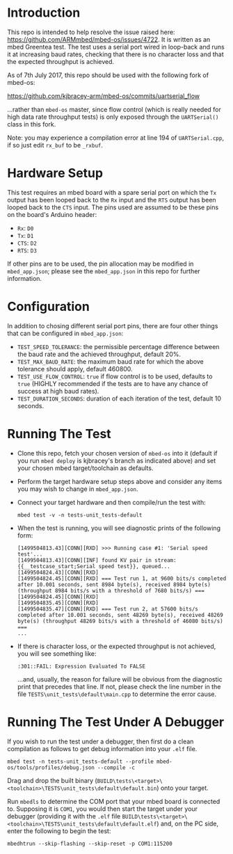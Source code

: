 # Introduction
This repo is intended to help resolve the issue raised here: https://github.com/ARMmbed/mbed-os/issues/4722.  It is written as an mbed Greentea test.  The test uses a serial port wired in loop-back and runs it at increasing baud rates, checking that there is no character loss and that the expected throughput is achieved.

As of 7th July 2017, this repo should be used with the following fork of mbed-os:

https://github.com/kjbracey-arm/mbed-os/commits/uartserial_flow

...rather than `mbed-os` master, since flow control (which is really needed for high data rate throughput tests) is only exposed through the `UARTSerial()` class in this fork.

Note: you may experience a compilation error at line 194 of `UARTSerial.cpp`, if so just edit `rx_buf` to be `_rxbuf`.

# Hardware Setup
This test requires an mbed board with a spare serial port on which the `Tx` output has been looped back to the `Rx` input and the `RTS` output has been looped back to the `CTS` input.  The pins used are assumed to be these pins on the board's Arduino header:

* `Rx`:  `D0`
* `Tx`:  `D1`
* `CTS`: `D2`
* `RTS`: `D3`

If other pins are to be used, the pin allocation may be modified in `mbed_app.json`; please see the `mbed_app.json` in this repo for further information.

# Configuration
In addition to chosing different serial port pins, there are four other things that can be configured in `mbed_app.json`:

* `TEST_SPEED_TOLERANCE`: the permissible percentage difference between the baud rate and the achieved throughput, default 20%.
* `TEST_MAX_BAUD_RATE`: the maximum baud rate for which the above tolerance should apply, default 460800.
* `TEST_USE_FLOW_CONTROL`: `true` if flow control is to be used, defaults to `true` (HIGHLY recommended if the tests are to have any chance of success at high baud rates).
* `TEST_DURATION_SECONDS`: duration of each iteration of the test, default 10 seconds.

# Running The Test
* Clone this repo, fetch your chosen version of `mbed-os` into it (default if you run `mbed deploy` is kjbracey's branch as indicated above) and set your chosen mbed target/toolchain as defaults.
* Perform the target hardware setup steps above and consider any items you may wish to change in `mbed_app.json`.
* Connect your target hardware and then compile/run the test with:

    `mbed test -v -n tests-unit_tests-default`

* When the test is running, you will see diagnostic prints of the following form:

    ```
    [1499504813.43][CONN][RXD] >>> Running case #1: 'Serial speed test'...
    [1499504813.43][CONN][INF] found KV pair in stream: {{__testcase_start;Serial speed test}}, queued...
    [1499504824.43][CONN][RXD]
    [1499504824.45][CONN][RXD] === Test run 1, at 9600 bits/s completed after 10.001 seconds, sent 8984 byte(s), received 8984 byte(s) (throughput 8984 bits/s with a threshold of 7680 bits/s) ===
    [1499504824.45][CONN][RXD]
    [1499504835.45][CONN][RXD]
    [1499504835.47][CONN][RXD] === Test run 2, at 57600 bits/s completed after 10.001 seconds, sent 48269 byte(s), received 48269 byte(s) (throughput 48269 bits/s with a threshold of 46080 bits/s) ===
    ...
    ```

* If there is character loss, or the expected throughput is not achieved, you will see something like:

    `:301::FAIL: Expression Evaluated To FALSE`

    ...and, usually, the reason for failure will be obvious from the diagnostic print that precedes that line.  If not, please check the line number in the file `TESTS\unit_tests\default\main.cpp` to determine the error cause.

# Running The Test Under A Debugger
If you wish to run the test under a debugger, then first do a clean compilation as follows to get debug information into your `.elf` file.

`mbed test -n tests-unit_tests-default --profile mbed-os/tools/profiles/debug.json --compile -c`

Drag and drop the built binary (`BUILD\tests\<target>\<toolchain>\TESTS\unit_tests\default\default.bin`) onto your target.

Run `mbedls` to determine the COM port that your mbed board is connected to. Supposing it is `COM1`, you would then start the target under your debugger (providing it with the `.elf` file `BUILD\tests\<target>\<toolchain>\TESTS\unit_tests\default\default.elf`) and, on the PC side, enter the following to begin the test:

`mbedhtrun --skip-flashing --skip-reset -p COM1:115200`
